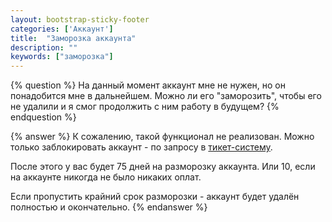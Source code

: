 ```yaml
---
layout: bootstrap-sticky-footer
categories: ['Аккаунт']
title:  "Заморозка аккаунта"
description: ""
keywords: ["заморозка"]
---
```

{% question %} 
На данный момент аккаунт мне не нужен, но он понадобится мне в дальнейшем. Можно ли его "заморозить", чтобы его не удалили и я смог продолжить с ним работу в будущем?
{% endquestion %} 

{% answer %}
К сожалению, такой функционал не реализован. Можно только заблокировать аккаунт - по запросу в [тикет-систему](https://cp.beget.com/support). 

После этого у вас будет 75 дней на разморозку аккаунта. Или 10, если на аккаунте никогда не было никаких оплат.

Если пропустить крайний срок разморозки - аккаунт будет удалён полностью и окончательно.
{% endanswer %}
